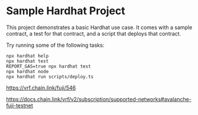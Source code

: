 # Sample Hardhat Project

This project demonstrates a basic Hardhat use case. It comes with a sample contract, a test for that contract, and a script that deploys that contract.

Try running some of the following tasks:

```shell
npx hardhat help
npx hardhat test
REPORT_GAS=true npx hardhat test
npx hardhat node
npx hardhat run scripts/deploy.ts
```
https://vrf.chain.link/fuji/546

https://docs.chain.link/vrf/v2/subscription/supported-networks#avalanche-fuji-testnet

